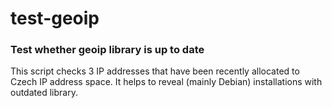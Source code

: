 # test-geoip
### Test whether geoip library is up to date

This script checks 3 IP addresses that have been recently allocated to Czech IP address space.
It helps to reveal (mainly Debian) installations with outdated library.

